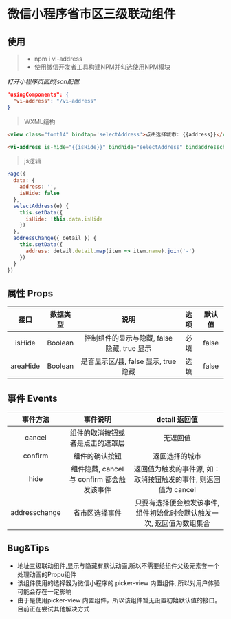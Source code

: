 # 微信小程序省市区三级联动组件

## 使用

> * npm i vi-address
> * 使用微信开发者工具构建NPM并勾选使用NPM模块

*打开小程序页面的json配置.*

```json
"usingComponents": {
  "vi-address": "/vi-address"
}
```

> WXML结构

```HTML
<view class="font14" bindtap='selectAddress'>点击选择城市: {{address}}</view>

<vi-address is-hide="{{isHide}}" bindhide="selectAddress" bindaddresschange="addressChange"></vi-address>
```

> js逻辑

```javascript
Page({
  data: {
    address: '',
    isHide: false
  },
  selectAddress(e) {
    this.setData({
      isHide: !this.data.isHide
    })
  },
  addressChange({ detail }) {
    this.setData({
      address: detail.detail.map(item => item.name).join('-')
    })
  }
})
```

## 属性 Props

| 接口 | 数据类型 | 说明 | 选项 | 默认值 |
| :--: | :--: | :--: | :--: | :--: |
| isHide | Boolean | 控制组件的显示与隐藏, false 隐藏, true 显示 | 必填 | false |
| areaHide | Boolean | 是否显示区/县, false 显示, true 隐藏 | 选填 | false |

## 事件 Events

| 事件方法 | 事件说明 | detail 返回值 |
| :--: | :--: | :--: |
| cancel | 组件的取消按钮或者是点击的遮罩层 | 无返回值 |
| confirm | 组件的确认按钮 | 返回选择的城市  |
| hide | 组件隐藏, cancel 与 confirm 都会触发该事件 | 返回值为触发的事件源, 如：取消按钮触发的事件, 则返回值为 cancel |
| addresschange | 省市区选择事件 | 只要有选择便会触发该事件, 组件初始化时会默认触发一次, 返回值为数组集合 |

## Bug&Tips

+ 地址三级联动组件,显示与隐藏有默认动画,所以不需要给组件父级元素套一个处理动画的Propu组件
+ 该组件使用的选择器为微信小程序的 picker-view 内置组件, 所以对用户体验可能会存在一定影响
+ 由于是使用picker-view 内置组件，所以该组件暂无设置初始默认值的接口。目前正在尝试其他解决方式